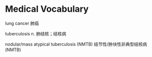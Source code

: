 # Medical Vocabulary

lung cancer 
肺癌

tuberculosis
n. 肺结核；结核病

nodular/mass atypical tuberculosis (NMTB)
结节性/肿块性非典型结核病 (NMTB)